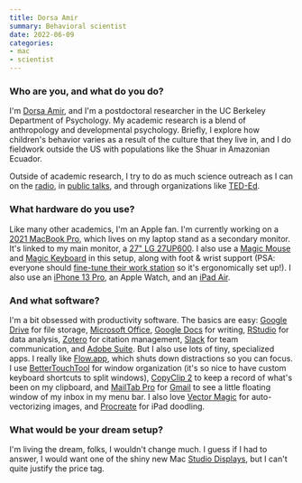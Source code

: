 ```yaml
---
title: Dorsa Amir
summary: Behavioral scientist
date: 2022-06-09
categories:
- mac
- scientist
---
```


### Who are you, and what do you do?

I'm [Dorsa Amir](https://www.dorsaamir.com/ "Dorsa's website."), and I'm a postdoctoral researcher in the UC Berkeley Department of Psychology. My academic research is a blend of anthropology and developmental psychology. Briefly, I explore how children's behavior varies as a result of the culture that they live in, and I do fieldwork outside the US with populations like the Shuar in Amazonian Ecuador.

Outside of academic research, I try to do as much science outreach as I can on the [radio](http://blogs.wgbh.org/innovation-hub/2021/10/1/whats-missing-childhood-today/ "A radio interview with Dorsa about childhood routines."), in [public talks](https://www.youtube.com/watch?v=CA7yEjY5m9Q&feature=emb_logo "A YouTube video of Dorsa's TEDx talk about Western childhoods."), and through organizations like [TED-Ed](https://www.ted.com/talks/dorsa_amir_why_do_humans_have_a_third_eyelid "Dorsa's TED-Ed video about the third eyelid.").

### What hardware do you use?

Like many other academics, I'm an Apple fan. I'm currently working on a [2021 MacBook Pro][macbook-pro], which lives on my laptop stand as a secondary monitor. It's linked to my main monitor, a [27" LG 27UP600][27up600-w]. I also use a [Magic Mouse][magic-mouse] and [Magic Keyboard][magic-keyboard] in this setup, along with foot & wrist support (PSA: everyone should [fine-tune their work station](https://www.nytimes.com/wirecutter/blog/7-things-you-need-for-an-ergonomically-correct-workstation/ "A Wirecutter article about ergonomic setups.") so it's ergonomically set up!). I also use an [iPhone 13 Pro][iphone-13-pro], an Apple Watch, and an [iPad Air][ipad-air].

### And what software?

I'm a bit obsessed with productivity software. The basics are easy: [Google Drive][google-drive] for file storage, [Microsoft Office][office], [Google Docs][google-docs] for writing, [RStudio][] for data analysis, [Zotero][] for citation management, [Slack][] for team communication, and [Adobe Suite][creative-suite]. But I also use lots of tiny, specialized apps. I really like [Flow.app][flow.2], which shuts down distractions so you can focus. I use [BetterTouchTool][] for window organization (it's so nice to have custom keyboard shortcuts to split windows), [CopyClip 2][copyclip-2] to keep a record of what's been on my clipboard, and [MailTab Pro][mailtab-pro] for [Gmail][] to see a little floating window of my inbox in my menu bar. I also love [Vector Magic][vector-magic] for auto-vectorizing images, and [Procreate][procreate-ios] for iPad doodling.

### What would be your dream setup?

I'm living the dream, folks, I wouldn't change much. I guess if I had to answer, I would want one of the shiny new Mac [Studio Displays][studio-display], but I can't quite justify the price tag.

[27up600-w]: https://www.lg.com/us/monitors/lg-27up600-w-4k-uhd-monitor "A 27 inch monitor."
[bettertouchtool]: https://www.boastr.net/ "Mac software to add custom multi-touch gestures."
[copyclip-2]: https://fiplab.com/apps/copyclip-for-mac "A clipboard manager for macOS."
[creative-suite]: https://www.adobe.com/creativecloud.html "A collection of design tools."
[flow.2]: https://flowapp.info/ "A focus and timer tool."
[gmail]: https://mail.google.com/mail/u/0/ "Web-based email."
[google-docs]: https://en.wikipedia.org/wiki/Google_Docs "A web-based office suite."
[google-drive]: https://accounts.google.com/ServiceLogin?service=wise&passive=1209600&osid=1&continue=https://drive.google.com/&followup=https://drive.google.com/&emr=1 "A cloud storage service."
[ipad-air]: https://en.wikipedia.org/wiki/IPad_Air "A tablet device."
[iphone-13-pro]: https://en.wikipedia.org/wiki/IPhone_13_Pro "A 6.1 inch iOS smartphone."
[macbook-pro]: https://www.apple.com/macbook-pro/ "A laptop."
[magic-keyboard]: https://en.wikipedia.org/wiki/Magic_Keyboard "A wireless keyboard."
[magic-mouse]: https://en.wikipedia.org/wiki/Magic_Mouse "A multi-touch mouse."
[mailtab-pro]: https://fiplab.com/apps/mailtab-for-mac "A Gmail client for macOS."
[office]: https://www.microsoft.com/en-us/microsoft-365 "An office productivity suite."
[procreate-ios]: https://apps.apple.com/us/app/procreate/id425073498 "A powerful illustration app."
[rstudio]: https://posit.co/ "An IDE for the R language."
[slack]: https://slack.com/intl/ja-jp/ "A collaboration service."
[studio-display]: https://www.everymac.com/monitors/apple/studio_cinema/specs/apple_studio_display_17_fp.html "A line of LCD/CRT screens."
[vector-magic]: https://vectormagic.com/ "A tool/service for converting raster images into vector images."
[zotero]: https://www.zotero.org/ "A research tool."
